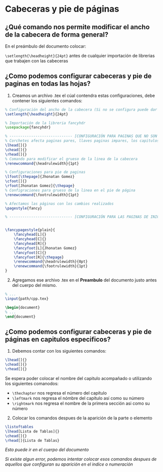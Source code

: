 # Cabeceras y pie de páginas

## ¿Qué comando nos permite modificar el ancho de la cabecera de forma general?

En el preámbulo del documento colocar:

`\setlength{\headheight}{24pt}` antes de cualquier importación de librerias que trabajen con las cabeceras

## ¿Como podemos configurar cabeceras y pie de paginas en todas las hojas? 

1. Creamos un archivo .tex el cúal contendra estas configuraciones, debe contener los siguientes comandos:

```latex
% Configuración del ancho de la cabecera (Si no se configura puede dar problemas con la libreria fancyhdr)
\setlength{\headheight}{24pt}

% Importación de la libreria fancyhdr
\usepackage{fancyhdr}

% ----------------------------- [CONFIGURACIÓN PARA PAGINAS QUE NO SON INICIOS DE CAPITULOS ] -----------------------------------------
% Corchetes afecta paginas pares, llaves paginas impares, los capitulos siempre son paginas impares
\lhead[]{} 
\chead[]{}
\rhead[]{}
% Comando para modificar el grueso de la linea de la cabecera
\renewcommand{\headrulewidth}{1pt}

% Configuraciones para pie de paginas
\lfoot[\thepage]{Jhonatan Gomez}
\cfoot[]{}
\rfoot[Jhonatan Gomez]{\thepage}
% Configraciones para grueso de la linea en el pie de página
\renewcommand{\footrulewidth}{1pt}

% Afectamos las páginas con los cambios realizados
\pagestyle{fancy}

% ----------------------------- [CONFIGURACIÓN PARA LAS PAGINAS DE INICIO DE CAPITULOS ] ---------------------------------------------


\fancypagestyle{plain}{
    \fancyhead[L]{}
    \fancyhead[C]{}
    \fancyhead[R]{}
    \fancyfoot[L]{Jhonatan Gomez}
    \fancyfoot[C]{}
    \fancyfoot[R]{\thepage}
    \renewcommand{\headrulewidth}{0pt}
    \renewcommand{\footrulewidth}{1pt}
}
```

2. Agregamos ese archivo .tex en el __Preambulo__ del documento justo antes del cuerpo del mismo.

```latex
% ...
\input{path/cpp.tex}

\begin{document}
% ...
\end{document}
```


## ¿Como podemos configurar cabeceras y pie de páginas en capitulos especificos?

1. Debemos contar con los siguientes comandos:

```latex
\lhead[]{}
\chead[]{}
\rhead[]{}
```

Se espera poder colocar el nombre del capitulo acompañado o utilizando los siguientes comanodos:

- `\thechapter` nos regresa el número del capítulo
- `\leftmark` nos regresa el nómbre del capítulo así como su número
- `\rightmark` nos regresa el nombre de la primera sección asi como su número

2. Colocar los comandos despues de la aparición de la parte o elemento

```latex
\listoftables
\lhead[Lista de Tablas]{}
\chead[]{}
\rhead[]{Lista de Tablas}
```

_Esto puede ir en el cuerpo del documento_

_Si existe algun error, podemos intentar colocar esos comandos despues de aquellos que configuran su aparición en el indice o numeración_


